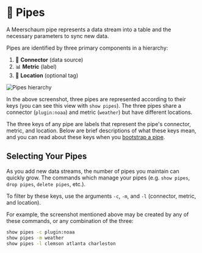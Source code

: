# 🚰 Pipes

A Meerschaum pipe represents a data stream into a table and the necessary parameters to sync new data.

Pipes are identified by three primary components in a hierarchy:

1. 🔌 **Connector** (data source)
2. 📊 **Metric** (label)
3. 📍 **Location** (optional tag)

![Pipes hierarchy](/assets/screenshots/weather_pipes.png)

In the above screenshot, three pipes are represented according to their keys (you can see this view with `show pipes`). The three pipes share a connector (`plugin:noaa`) and metric (`weather`) but have different locations.

The three keys of any pipe are labels that represent the pipe's connector, metric, and location. Below are brief descriptions of what these keys mean, and you can read about these keys when you [bootstrap a pipe](bootstrapping/).


## Selecting Your Pipes

As you add new data streams, the number of pipes you maintain can quickly grow. The commands which manage your pipes (e.g. `show pipes`, `drop pipes`, `delete pipes`, etc.).

To filter by these keys, use the arguments `-c`, `-m`, and `-l` (connector, metric, and location).

For example, the screenshot mentioned above may be created by any of these commands, or any combination of the three:

```bash
show pipes -c plugin:noaa
show pipes -m weather
show pipes -l clemson atlanta charleston
```

​
